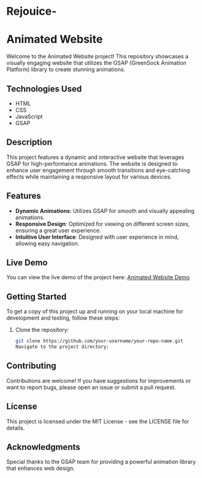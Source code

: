 # Rejouice-
# Animated Website

Welcome to the Animated Website project! This repository showcases a visually engaging website that utilizes the GSAP (GreenSock Animation Platform) library to create stunning animations.

## Technologies Used

- HTML
- CSS
- JavaScript
- GSAP

## Description

This project features a dynamic and interactive website that leverages GSAP for high-performance animations. The website is designed to enhance user engagement through smooth transitions and eye-catching effects while maintaining a responsive layout for various devices.

## Features

- **Dynamic Animations**: Utilizes GSAP for smooth and visually appealing animations.
- **Responsive Design**: Optimized for viewing on different screen sizes, ensuring a great user experience.
- **Intuitive User Interface**: Designed with user experience in mind, allowing easy navigation.

## Live Demo

You can view the live demo of the project here: [Animated Website Demo](your-live-demo-link)

## Getting Started

To get a copy of this project up and running on your local machine for development and testing, follow these steps:

1. Clone the repository:
   ```bash
   git clone https://github.com/your-username/your-repo-name.git
   Navigate to the project directory:
   
## Contributing
Contributions are welcome! If you have suggestions for improvements or want to report bugs, please open an issue or submit a pull request.

## License
This project is licensed under the MIT License - see the LICENSE file for details.

## Acknowledgments
Special thanks to the GSAP team for providing a powerful animation library that enhances web design.
